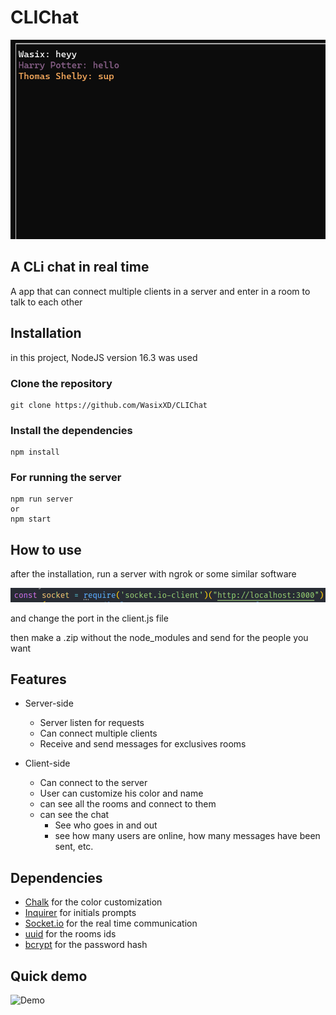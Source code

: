 # CLIChat
<img src="https://github.com/WasixXD/CLIChat/blob/main/github/chat.png"/>

## A  CLi chat in real time
A app that can connect multiple clients in a server and enter in a room to talk to each other


## Installation
in this project, NodeJS version 16.3 was used

### Clone the repository
```
git clone https://github.com/WasixXD/CLIChat
``` 
### Install the dependencies
```
npm install
``` 

### For running the server
```
npm run server 
or
npm start
```

## How to use
after the installation, run a server with ngrok or some similar software

<img src="https://github.com/WasixXD/CLIChat/blob/main/github/clientfile.png"/>

and change the port in the client.js file


then make a .zip without the node_modules and send for the people you want 

## Features
* Server-side
	* Server listen for requests
	* Can connect multiple clients
	* Receive and send messages for exclusives rooms
	
* Client-side
	* Can connect to the server
	* User can customize his color and name
	* can see all the rooms and connect to them
	* can see the chat
		* See who goes in and out
		* see how many users are online, how many messages have been sent, etc.

## Dependencies
- [Chalk](https://www.npmjs.com/package/chalk) for the color customization
- [Inquirer](https://www.npmjs.com/package/inquirer)	for initials prompts
- [Socket.io](https://socket.io/) for the real time communication			
- [uuid](https://www.npmjs.com/package/uuid) for the rooms ids
- [bcrypt](https://www.npmjs.com/package/bcrypt) for the password hash

## Quick demo
![Demo](https://github.com/WasixXD/CLIChat/blob/main/github/ezgif.com-gif-maker.gif)
